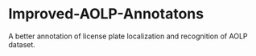# Improved-AOLP-Annotatons
A better annotation of license plate localization and recognition of AOLP dataset.
